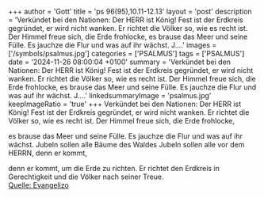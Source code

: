 +++
author = 'Gott'
title = 'ps 96(95),10.11-12.13'
layout = 'post'
description = 'Verkündet bei den Nationen: Der HERR ist König!  Fest ist der Erdkreis gegründet, er wird nicht wanken.  Er richtet die Völker so, wie es recht ist. Der Himmel freue sich, die Erde frohlocke,   es brause das Meer und seine Fülle. Es jauchze die Flur und was auf ihr wächst.  J....'
images = ['/symbols/psalmus.jpg']
categories = ['PSALMUS']
tags = ['PSALMUS']
date = '2024-11-26 08:00:04 +0100'
summary = 'Verkündet bei den Nationen: Der HERR ist König!  Fest ist der Erdkreis gegründet, er wird nicht wanken.  Er richtet die Völker so, wie es recht ist. Der Himmel freue sich, die Erde frohlocke,   es brause das Meer und seine Fülle. Es jauchze die Flur und was auf ihr wächst.  J....'
linkedsummaryImage = 'psalmus.jpg'
keepImageRatio = 'true'
+++
Verkündet bei den Nationen: Der HERR ist König! 
Fest ist der Erdkreis gegründet, er wird nicht wanken. 
Er richtet die Völker so, wie es recht ist.
Der Himmel freue sich, die Erde frohlocke, 

es brause das Meer und seine Fülle.
Es jauchze die Flur und was auf ihr wächst. 
Jubeln sollen alle Bäume des Waldes
Jubeln sollen alle vor dem HERRN, denn er kommt, 

denn er kommt, um die Erde zu richten.<!--more--> 
Er richtet den Erdkreis in Gerechtigkeit 
und die Völker nach seiner Treue.<br> [Quelle: Evangelizo](https://evangeliumtagfuertag.org/DE/gospel)